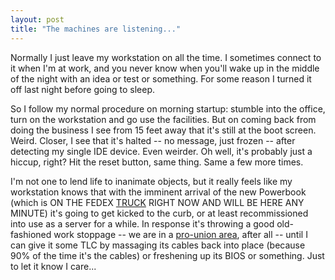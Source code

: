 ```yaml
---
layout: post
title: "The machines are listening..."
---
```




Normally I just leave my workstation on all the time. I sometimes connect to it when I'm at work, and you never know when you'll wake up in the middle of the night with an idea or test or something. For some reason I turned it off last night before going to sleep.

<p>So I follow my normal procedure on morning startup: stumble into the office, turn on the workstation and go use the facilities. But on coming back from doing the business I see from 15 feet away that it's still at the boot screen. Weird. Closer, I see that it's halted -- no message, just frozen -- after detecting my single IDE device. Even weirder. Oh well, it's probably just a hiccup, right? Hit the reset button, same thing. Same a few more times.</p>

<p>I'm not one to lend life to inanimate objects, but it really feels like my workstation knows that with the imminent arrival of the new Powerbook (which is ON THE FEDEX <a href="http://www.fedex.com/cgi-bin/tracking?action=track&language=english&cntry_code=us&initial=x&tracknumbers=624337044178">TRUCK</a> RIGHT NOW AND WILL BE HERE ANY MINUTE) it's going to get kicked to the curb, or at least recommissioned into use as a server for a while. In response it's throwing a good old-fashioned work stoppage -- we are in a <a href="http://www.library.pitt.edu/labor_legacy/">pro-union area</a>, after all -- until I can give it some TLC by massaging its cables back into place (because 90% of the time it's the cables) or freshening up its BIOS or something. Just to let it know I care...</p>


